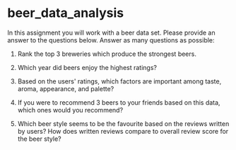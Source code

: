 # beer_data_analysis

In this assignment you will work with a beer data set. Please provide an answer to the questions below. Answer as many questions as possible:

1. Rank the top 3 breweries which produce the strongest beers.


2. Which year did beers enjoy the highest ratings?


3. Based on the users' ratings, which factors are important among taste, aroma, appearance, and palette?


4. If you were to recommend 3 beers to your friends based on this data, which ones would you recommend?


5. Which beer style seems to be the favourite based on the reviews written by users? How does written reviews compare to overall review score for the beer style?